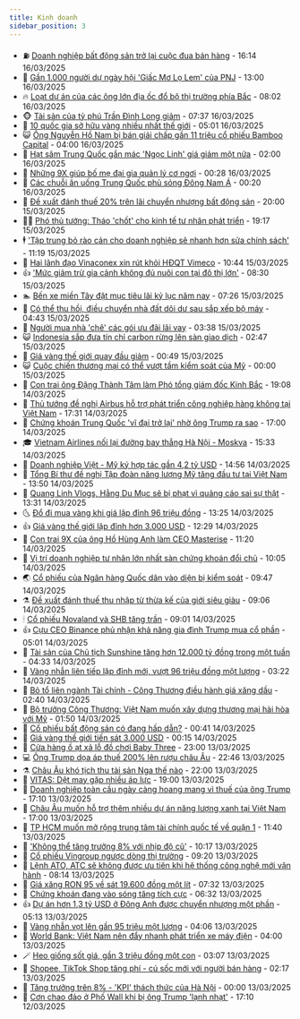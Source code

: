 ```yaml
---
title: Kinh doanh
sidebar_position: 3
---
```


<!-- vnexpress-kinh-doanh:START -->
- ⛽️ [Doanh nghiệp bất động sản trở lại cuộc đua bán hàng](https://vnexpress.net/doanh-nghiep-bat-dong-san-tro-lai-cuoc-dua-ban-hang-4862024.html) - 16:14 16/03/2025
- 🐲 [Gần 1.000 người dự ngày hội &#39;Giấc Mơ Lọ Lem&#39; của PNJ](https://vnexpress.net/gan-1-000-nguoi-du-ngay-hoi-giac-mo-lo-lem-cua-pnj-4861586.html) - 13:00 16/03/2025
- 🔥 [Loạt dự án của các ông lớn địa ốc đổ bộ thị trường phía Bắc](https://vnexpress.net/loat-du-an-cua-cac-ong-lon-dia-oc-do-bo-thi-truong-phia-bac-4861764.html) - 08:02 16/03/2025
- 🐵 [Tài sản của tỷ phú Trần Đình Long giảm](https://vnexpress.net/tai-san-cua-ty-phu-tran-dinh-long-giam-4861963.html) - 07:37 16/03/2025
- 🦅 [10 quốc gia sở hữu vàng nhiều nhất thế giới](https://vnexpress.net/10-quoc-gia-so-huu-vang-nhieu-nhat-the-gioi-4861908.html) - 05:01 16/03/2025
- 😺 [Ông Nguyễn Hồ Nam bị bán giải chấp gần 11 triệu cổ phiếu Bamboo Capital](https://vnexpress.net/ong-nguyen-ho-nam-bi-ban-giai-chap-gan-11-trieu-co-phieu-bamboo-capital-4861875.html) - 04:00 16/03/2025
- 🤩 [Hạt sâm Trung Quốc gắn mác &#39;Ngọc Linh&#39; giá giảm một nửa](https://vnexpress.net/hat-sam-trung-quoc-gan-mac-ngoc-linh-gia-giam-mot-nua-4861745.html) - 02:00 16/03/2025
- 🌮 [Những 9X giúp bố mẹ đại gia quản lý cơ ngơi](https://vnexpress.net/nhung-9x-giup-bo-me-dai-gia-quan-ly-co-ngoi-4861835.html) - 00:28 16/03/2025
- 🧰 [Các chuỗi ăn uống Trung Quốc phủ sóng Đông Nam Á](https://vnexpress.net/cac-chuoi-an-uong-trung-quoc-phu-song-dong-nam-a-4861827.html) - 00:20 16/03/2025
- 🤔 [Đề xuất đánh thuế 20% trên lãi chuyển nhượng bất động sản](https://vnexpress.net/de-xuat-danh-thue-20-tren-lai-chuyen-nhuong-bat-dong-san-4861784.html) - 20:00 15/03/2025
- 🧑‍💻 [Phó thủ tướng: Tháo &#39;chốt&#39; cho kinh tế tư nhân phát triển](https://vnexpress.net/pho-thu-tuong-thao-chot-cho-kinh-te-tu-nhan-phat-trien-4861814.html) - 19:17 15/03/2025
- 🕴 [&#39;Tập trung bỏ rào cản cho doanh nghiệp sẽ nhanh hơn sửa chính sách&#39;](https://vnexpress.net/tap-trung-bo-rao-can-cho-doanh-nghiep-se-nhanh-hon-sua-chinh-sach-4861780.html) - 11:19 15/03/2025
- 🦩 [Hai lãnh đạo Vinaconex xin rút khỏi HĐQT Vimeco](https://vnexpress.net/hai-lanh-dao-vinaconex-xin-rut-khoi-hdqt-vimeco-4861755.html) - 10:44 15/03/2025
- 👍 [&#39;Mức giảm trừ gia cảnh không đủ nuôi con tại đô thị lớn&#39;](https://vnexpress.net/muc-giam-tru-gia-canh-khong-du-nuoi-con-tai-do-thi-lon-4861312.html) - 08:30 15/03/2025
- 🏊 [Bến xe miền Tây đặt mục tiêu lãi kỷ lục năm nay](https://vnexpress.net/ben-xe-mien-tay-dat-muc-tieu-lai-ky-luc-nam-nay-4861631.html) - 07:26 15/03/2025
- 🤡 [Có thể thu hồi, điều chuyển nhà đất dôi dư sau sắp xếp bộ máy](https://vnexpress.net/co-the-thu-hoi-dieu-chuyen-nha-dat-doi-du-sau-sap-xep-bo-may-4861642.html) - 04:43 15/03/2025
- 👀 [Người mua nhà &#39;chê&#39; các gói ưu đãi lãi vay](https://vnexpress.net/nguoi-mua-nha-che-cac-goi-uu-dai-lai-vay-4856112.html) - 03:38 15/03/2025
- 😺 [Indonesia sắp đưa tín chỉ carbon rừng lên sàn giao dịch](https://vnexpress.net/indonesia-sap-dua-tin-chi-carbon-rung-len-san-giao-dich-4861496.html) - 02:47 15/03/2025
- 🦣 [Giá vàng thế giới quay đầu giảm](https://vnexpress.net/gia-vang-the-gioi-quay-dau-giam-4861558.html) - 00:49 15/03/2025
- 😺 [Cuộc chiến thương mại có thể vượt tầm kiểm soát của Mỹ](https://vnexpress.net/cuoc-chien-thuong-mai-co-the-vuot-tam-kiem-soat-cua-my-4861198.html) - 00:00 15/03/2025
- 💼 [Con trai ông Đặng Thành Tâm làm Phó tổng giám đốc Kinh Bắc](https://vnexpress.net/con-trai-ong-dang-thanh-tam-lam-pho-tong-giam-doc-kinh-bac-4861537.html) - 19:08 14/03/2025
- 🤗 [Thủ tướng đề nghị Airbus hỗ trợ phát triển công nghiệp hàng không tại Việt Nam](https://vnexpress.net/thu-tuong-de-nghi-airbus-ho-tro-phat-trien-cong-nghiep-hang-khong-tai-viet-nam-4861526.html) - 17:31 14/03/2025
- 👀 [Chứng khoán Trung Quốc &#39;vĩ đại trở lại&#39; nhờ ông Trump ra sao](https://vnexpress.net/chung-khoan-trung-quoc-vi-dai-tro-lai-nho-ong-trump-ra-sao-4861338.html) - 17:00 14/03/2025
- 🎓 [Vietnam Airlines nối lại đường bay thẳng Hà Nội - Moskva](https://vnexpress.net/vietnam-airlines-noi-lai-duong-bay-thang-ha-noi-moskva-4861490.html) - 15:33 14/03/2025
- 🗽 [Doanh nghiệp Việt - Mỹ ký hợp tác gần 4,2 tỷ USD](https://vnexpress.net/doanh-nghiep-viet-my-ky-hop-tac-gan-4-2-ty-usd-4861492.html) - 14:56 14/03/2025
- 🚀 [Tổng Bí thư đề nghị Tập đoàn năng lượng Mỹ tăng đầu tư tại Việt Nam](https://vnexpress.net/tong-bi-thu-de-nghi-tap-doan-nang-luong-my-tang-dau-tu-tai-viet-nam-4861501.html) - 13:50 14/03/2025
- 🤗 [Quang Linh Vlogs, Hằng Du Mục sẽ bị phạt vì quảng cáo sai sự thật](https://vnexpress.net/quang-linh-vlogs-hang-du-muc-se-bi-phat-vi-quang-cao-sai-su-that-4861486.html) - 13:31 14/03/2025
- 🌜 [Đổ đi mua vàng khi giá lập đỉnh 96 triệu đồng](https://vnexpress.net/nhieu-nguoi-mua-vang-trong-ngay-gia-lap-dinh-96-trieu-4861485.html) - 13:25 14/03/2025
- 👍 [Giá vàng thế giới lập đỉnh hơn 3.000 USD](https://vnexpress.net/gia-vang-the-gioi-lap-dinh-hon-3-000-usd-4861497.html) - 12:29 14/03/2025
- 🤖 [Con trai 9X của ông Hồ Hùng Anh làm CEO Masterise](https://vnexpress.net/con-trai-9x-cua-ong-ho-hung-anh-lam-ceo-masterise-4861481.html) - 11:20 14/03/2025
- 🫣 [Vị trí doanh nghiệp tư nhân lớn nhất sàn chứng khoán đổi chủ](https://vnexpress.net/vi-tri-doanh-nghiep-tu-nhan-lon-nhat-san-chung-khoan-doi-chu-4861440.html) - 10:05 14/03/2025
- 🌏 [Cổ phiếu của Ngân hàng Quốc dân vào diện bị kiểm soát](https://vnexpress.net/co-phieu-cua-ngan-hang-quoc-dan-vao-dien-bi-kiem-soat-4861449.html) - 09:47 14/03/2025
- ⚗️ [Đề xuất đánh thuế thu nhập từ thừa kế của giới siêu giàu](https://vnexpress.net/de-xuat-danh-thue-thu-nhap-tu-thua-ke-cua-gioi-sieu-giau-4861403.html) - 09:06 14/03/2025
- 🕯 [Cổ phiếu Novaland và SHB tăng trần](https://vnexpress.net/co-phieu-novaland-va-shb-tang-tran-4861420.html) - 09:01 14/03/2025
- 👍 [Cựu CEO Binance phủ nhận khả năng gia đình Trump mua cổ phần](https://vnexpress.net/cuu-ceo-binance-phu-nhan-kha-nang-gia-dinh-trump-mua-co-phan-4861220.html) - 05:01 14/03/2025
- 🤠 [Tài sản của Chủ tịch Sunshine tăng hơn 12.000 tỷ đồng trong một tuần](https://vnexpress.net/tai-san-cua-chu-tich-sunshine-tang-hon-12-000-ty-dong-trong-mot-tuan-4861265.html) - 04:33 14/03/2025
- 🌊 [Vàng nhẫn liên tiếp lập đỉnh mới, vượt 96 triệu đồng một lượng](https://vnexpress.net/vang-nhan-pha-dinh-vuot-96-trieu-dong-mot-luong-4861203.html) - 03:22 14/03/2025
- 🌈 [Bỏ tổ liên ngành Tài chính - Công Thương điều hành giá xăng dầu](https://vnexpress.net/bo-to-lien-nganh-tai-chinh-cong-thuong-dieu-hanh-gia-xang-dau-4861090.html) - 02:40 14/03/2025
- 🥳 [Bộ trưởng Công Thương: Việt Nam muốn xây dựng thương mại hài hòa với Mỹ](https://vnexpress.net/bo-truong-cong-thuong-viet-nam-muon-xay-dung-thuong-mai-hai-hoa-voi-my-4861123.html) - 01:50 14/03/2025
- 🐻 [Cổ phiếu bất động sản có đang hấp dẫn?](https://vnexpress.net/co-phieu-bat-dong-san-co-dang-hap-dan-vnepre-4860935.html) - 00:41 14/03/2025
- 💫 [Giá vàng thế giới tiến sát 3.000 USD](https://vnexpress.net/gia-vang-the-gioi-tien-sat-3-000-usd-4861102.html) - 00:15 14/03/2025
- 🤩 [Cửa hàng ồ ạt xả lỗ đồ chơi Baby Three](https://vnexpress.net/cua-hang-o-at-xa-lo-do-choi-baby-three-4860869.html) - 23:00 13/03/2025
- 💻 [Ông Trump dọa áp thuế 200% lên rượu châu Âu](https://vnexpress.net/ong-trump-doa-ap-thue-200-len-ruou-chau-au-4861093.html) - 22:46 13/03/2025
- ⚗️ [Châu Âu khó tịch thu tài sản Nga thế nào](https://vnexpress.net/chau-au-kho-tich-thu-tai-san-nga-the-nao-4859922.html) - 22:00 13/03/2025
- 🌈 [VITAS: Dệt may gặp nhiều áp lực](https://vnexpress.net/vitas-det-may-gap-nhieu-ap-luc-4861018.html) - 19:00 13/03/2025
- 🌝 [Doanh nghiệp toàn cầu ngày càng hoang mang vì thuế của ông Trump](https://vnexpress.net/doanh-nghiep-toan-cau-ngay-cang-hoang-mang-vi-thue-cua-ong-trump-4860681.html) - 17:10 13/03/2025
- 🥸 [Châu Âu muốn hỗ trợ thêm nhiều dự án năng lượng xanh tại Việt Nam](https://vnexpress.net/chau-au-muon-ho-tro-them-nhieu-du-an-nang-luong-xanh-tai-viet-nam-4861068.html) - 17:00 13/03/2025
- 🦆 [TP HCM muốn mở rộng trung tâm tài chính quốc tế về quận 1](https://vnexpress.net/tp-hcm-muon-mo-rong-trung-tam-tai-chinh-quoc-te-ve-quan-1-4861026.html) - 11:40 13/03/2025
- 🌋 [&#39;Không thể tăng trưởng 8% với nhịp độ cũ&#39;](https://vnexpress.net/khong-the-tang-truong-8-voi-nhip-do-cu-4860899.html) - 10:17 13/03/2025
- 🦍 [Cổ phiếu Vingroup ngược dòng thị trường](https://vnexpress.net/co-phieu-vingroup-nguoc-dong-thi-truong-4860960.html) - 09:20 13/03/2025
- 🤔 [Lệnh ATO, ATC sẽ không được ưu tiên khi hệ thống công nghệ mới vận hành](https://vnexpress.net/lenh-ato-atc-se-khong-duoc-uu-tien-khi-he-thong-cong-nghe-moi-van-hanh-4860883.html) - 08:14 13/03/2025
- 🧰 [Giá xăng RON 95 về sát 19.600 đồng một lít](https://vnexpress.net/gia-xang-moi-nhat-hom-nay-13-3-4860809.html) - 07:32 13/03/2025
- 🌝 [Chứng khoán đang vào sóng tăng tích cực](https://vnexpress.net/chung-khoan-dang-vao-song-tang-tich-cuc-4860721.html) - 06:32 13/03/2025
- 👍 [Dự án hơn 1,3 tỷ USD ở Đông Anh được chuyển nhượng một phần](https://vnexpress.net/du-an-hon-1-3-ty-usd-o-dong-anh-duoc-chuyen-nhuong-mot-phan-4860795.html) - 05:13 13/03/2025
- 🗽 [Vàng nhẫn vọt lên gần 95 triệu một lượng](https://vnexpress.net/vang-nhan-vot-len-gan-95-trieu-mot-luong-4860745.html) - 04:06 13/03/2025
- 🐎 [World Bank: Việt Nam nên đẩy nhanh phát triển xe máy điện](https://vnexpress.net/world-bank-viet-nam-nen-day-nhanh-phat-trien-xe-may-dien-4860641.html) - 04:00 13/03/2025
- 🪄 [Heo giống sốt giá, gần 3 triệu đồng một con](https://vnexpress.net/heo-giong-sot-gia-gan-3-trieu-dong-mot-con-4860356.html) - 03:07 13/03/2025
- 🎊 [Shopee, TikTok Shop tăng phí - cú sốc mới với người bán hàng](https://vnexpress.net/shopee-tiktok-shop-tang-phi-cu-soc-moi-voi-nguoi-ban-hang-4860376.html) - 02:17 13/03/2025
- 🗽 [Tăng trưởng trên 8% - &#39;KPI&#39; thách thức của Hà Nội](https://vnexpress.net/tang-truong-tren-8-kpi-thach-thuc-cua-ha-noi-4859935.html) - 00:00 13/03/2025
- 🦩 [Cơn chao đảo ở Phố Wall khi bị ông Trump &#39;lạnh nhạt&#39;](https://vnexpress.net/con-chao-dao-o-pho-wall-khi-bi-ong-trump-lanh-nhat-4860316.html) - 17:10 12/03/2025<!-- vnexpress-kinh-doanh:END -->
